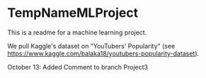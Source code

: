 # TempNameMLProject

This is a readme for a machine learning project.

We pull Kaggle's dataset on "YouTubers' Popularity" (see https://www.kaggle.com/balaka18/youtubers-popularity-dataset). 

October 13: Added Comment to branch Project3 
